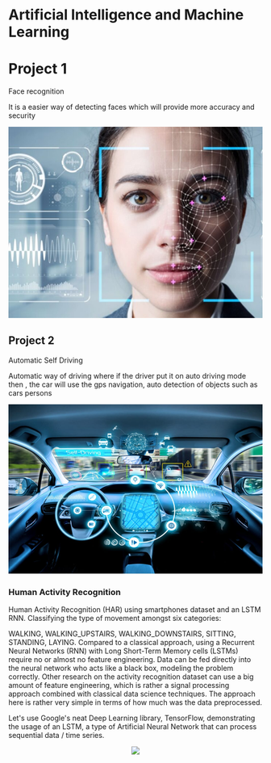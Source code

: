 # Artificial Intelligence and Machine Learning

# Project 1

Face recognition

It is a easier way of detecting faces which will provide more accuracy and security

<center><img src="assets/img/facial-recognition.jpg"/></center>

## Project 2

Automatic Self Driving

Automatic way of driving where if the driver put it on auto driving mode then , the car will use the gps navigation, auto detection of objects such as cars persons 

<center><img src="assets/img/self-driving-cars.jpg"/></center>

### Human Activity Recognition

Human Activity Recognition (HAR) using smartphones dataset and an LSTM RNN. Classifying the type of movement amongst six categories:

WALKING,
WALKING_UPSTAIRS,
WALKING_DOWNSTAIRS,
SITTING,
STANDING,
LAYING.
Compared to a classical approach, using a Recurrent Neural Networks (RNN) with Long Short-Term Memory cells (LSTMs) require no or almost no feature engineering. Data can be fed directly into the neural network who acts like a black box, modeling the problem correctly. Other research on the activity recognition dataset can use a big amount of feature engineering, which is rather a signal processing approach combined with classical data science techniques. The approach here is rather very simple in terms of how much was the data preprocessed.

Let's use Google's neat Deep Learning library, TensorFlow, demonstrating the usage of an LSTM, a type of Artificial Neural Network that can process sequential data / time series.

<center><img src="assets/img/GestureRecognition.jpg"/></center>
